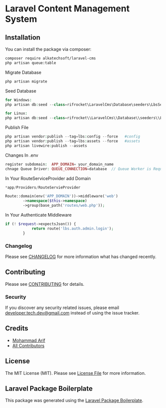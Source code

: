 # Laravel Content Management System

## Installation

You can install the package via composer:

```bash
composer require alkatechsoft/laravel-cms
php artisan queue:table
```

Migrate Database
``` php
php artisan migrate
```


Seed Database
``` php
for Windows:
php artisan db:seed --class=rifrocket\LaravelCms\Database\seeders\LbsSeeder

for Linux:
php artisan db:seed --class=rifrocket\\LaravelCms\\Database\\seeders\\LbsSeeder
```


Publish File
``` php
php artisan vendor:publish --tag=lbs:config --force   #config
php artisan vendor:publish --tag=lbs:assets --force   #assets
php artisan livewire:publish --assets
```

Changes In .env
``` php
register subdomain:  APP_DOMAIN= your_domain_name
chnage Queue Driver: QUEUE_CONNECTION=database  // Queue Worker is Required

```

In Your RouteServiceProvider add Domain
``` php
*app/Providers/RouteServieProvider

Route::domain(env('APP_DOMAIN'))->middleware('web')
        ->namespace($this->namespace)
        ->group(base_path('routes/web.php'));
```

In Your Authenticate Middleware
``` php
if (! $request->expectsJson()) {
            return route('lbs.auth.admin.login');
        }
```


### Changelog

Please see [CHANGELOG](CHANGELOG.md) for more information what has changed recently.

## Contributing

Please see [CONTRIBUTING](CONTRIBUTING.md) for details.

### Security

If you discover any security related issues, please email developer.tech.dev@gmail.com instead of using the issue tracker.

## Credits

- [Mohammad Arif](https://github.com/alkatechsoft)
- [All Contributors](../../contributors)

## License

The MIT License (MIT). Please see [License File](LICENSE.md) for more information.

## Laravel Package Boilerplate

This package was generated using the [Laravel Package Boilerplate](https://laravelpackageboilerplate.com).
